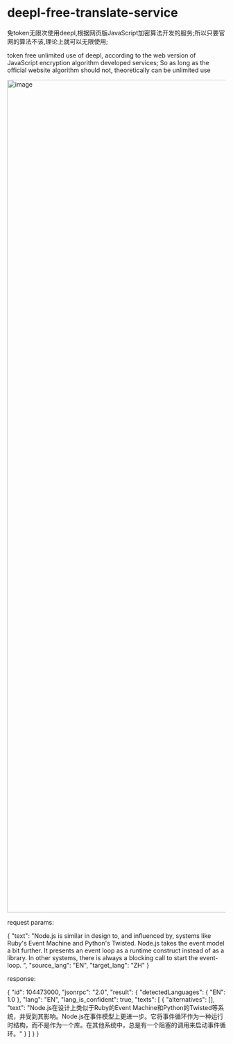 # deepl-free-translate-service
免token无限次使用deepl,根据网页版JavaScript加密算法开发的服务;所以只要官网的算法不该,理论上就可以无限使用;

token free unlimited use of deepl, according to the web version of JavaScript encryption algorithm developed services; So as long as the official website algorithm should not, theoretically can be unlimited use


<img width="1922" alt="image" src="https://user-images.githubusercontent.com/84266551/219991183-7ea20190-f77c-45de-a9c5-678bc3f32a2a.png">


request params:

{
    "text": "Node.js is similar in design to, and influenced by, systems like Ruby's Event Machine and Python's Twisted. Node.js takes the event model a bit further. It presents an event loop as a runtime construct instead of as a library. In other systems, there is always a blocking call to start the event-loop. ",
    "source_lang": "EN",
    "target_lang": "ZH"
}

response:

{
    "id": 104473000,
    "jsonrpc": "2.0",
    "result": {
        "detectedLanguages": {
            "EN": 1.0
        },
        "lang": "EN",
        "lang_is_confident": true,
        "texts": [
            {
                "alternatives": [],
                "text": "Node.js在设计上类似于Ruby的Event Machine和Python的Twisted等系统，并受到其影响。Node.js在事件模型上更进一步。它将事件循环作为一种运行时结构，而不是作为一个库。在其他系统中，总是有一个阻塞的调用来启动事件循环。"
            }
        ]
    }
}
